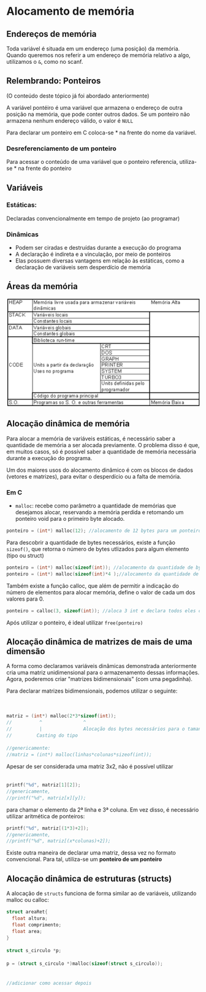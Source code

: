 # Alocamento de memória

## Endereços de memória

Toda variável é situada em um endereço (uma posição) da memória. Quando queremos nos referir a um endereço de memória relativo a algo, utilizamos o ```&```, como no scanf.

## Relembrando: Ponteiros

(O conteúdo deste tópico já foi abordado anteriormente)

A variável pontéiro é uma variável que armazena o endereço de outra posição na memória, que pode conter outros dados.
Se um ponteiro não armazena nenhum endereço válido, o valor é ```NULL```

Para declarar um ponteiro em C coloca-se * na frente do nome da variável.

### Desreferenciamento de um ponteiro

Para acessar o conteúdo de uma variável que o ponteiro referencia, utiliza-se * na frente do ponteiro

## Variáveis


### Estáticas: 
Declaradas convencionalmente em tempo de projeto (ao programar)

### Dinâmicas

* Podem ser ciradas e destruídas durante a execução do programa
* A declaração é indireta e a vinculação, por meio de ponteiros
* Elas possuem diversas vantagens em relação às estáticas, como a declaração de variáveis sem desperdício de memória



## Áreas da memória

![áreas da memória](/Programação%20Imperativa/assets/AreasMemoria.png)


## Alocação dinâmica de memória

Para alocar a memória de variáveis estáticas, é necessário saber a quantidade de memória a ser alocada previamente. O problema disso é que, em muitos casos, só é possível saber a quantidade de memória necessária durante a execução do programa.

Um dos maiores usos do alocamento dinâmico é com os blocos de dados (vetores e matrizes), para evitar o desperdício ou a falta de memória.




### Em C

* ```malloc```: recebe como parâmetro a quantidade de memórias que desejamos alocar, reservando a memória perdida e retomando um ponteiro void para o primeiro byte alocado.


```c
ponteiro = (int*) malloc(12); //alocamento de 12 bytes para um ponteiro com cast int (armazena números de t)

```


Para descobrir a quantidade de bytes necessários, existe a função ```sizeof()```, que retorna o número de bytes utlizados para algum elemento (tipo ou struct)

```c
ponteiro = (int*) malloc(sizeof(int)); //alocamento da quantidade de bytes necessários para uma variável int
ponteiro = (int*) malloc(sizeof(int)*4 );//alocamento da quantidade de bytes necessários para 4 variáveis do tipo int

```

Também existe a função calloc, que além de permitir a indicação do número de elementos para alocar memória, define o valor de cada um dos valores para 0.



```c
ponteiro = calloc(3, sizeof(int)); //aloca 3 int e declara todos eles como 0
```

Após utilizar o ponteiro, é ideal utilizar ```free(ponteiro)``` 

## Alocação dinâmica de matrizes de mais de uma dimensão

A forma como declaramos variáveis dinâmicas demonstrada anteriormente cria uma matriz unidimensional para o armazenamento dessas informações. Agora, poderemos criar "matrizes bidimensionais" (com uma pegadinha).

Para declarar matrizes bidimensionais, podemos utilizar o seguinte:

```c


matriz = (int*) malloc(2*3*sizeof(int));
//          ^               ^
//          |               Alocação dos bytes necessários para o tamanho de uma "matriz" 2x3
//         Casting do tipo

//genericamente: 
//matriz = (int*) malloc(linhas*colunas*sizeof(int));
```

Apesar de ser considerada uma matriz 3x2, não é possível utilizar

```c

printf("%d", matriz[1][2]);
//genericamente,
//printf("%d", matriz[x][y]); 
```

para chamar o elemento da 2ª linha e 3ª coluna. Em vez disso, é necessário utilizar aritmética de ponteiros:

```c
printf("%d", matriz[(1*3)+2]);
//genericamente,
//printf("%d", matriz[(x*colunas)+2]);
```

Existe outra maneira de declarar uma matriz, dessa vez no formato convencional. Para tal, utiliza-se um **ponteiro de um ponteiro**

## Alocação dinâmica de estruturas (structs)

A alocação de ```structs``` funciona de forma similar ao de variáveis, utilizando malloc ou calloc:

```c
struct areaRet{
  float altura;
  float comprimento;
  float area;
}

struct s_circulo *p;

p = (struct s_circulo *)malloc(sizeof(struct s_circulo));


//adicionar como acessar depois

```
